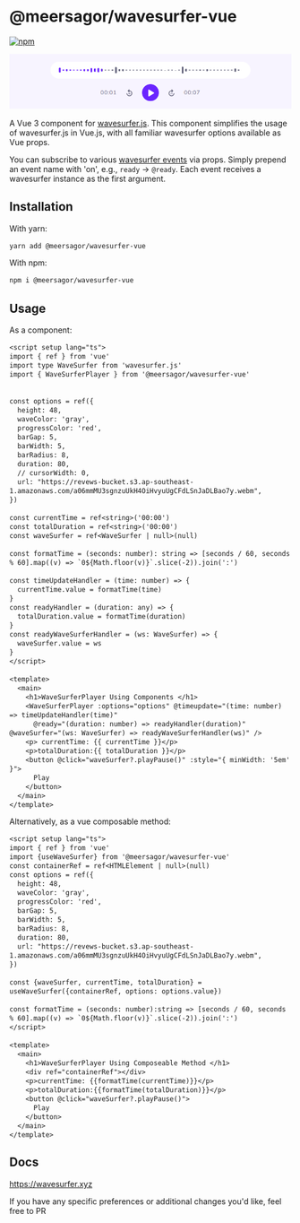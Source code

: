 # @meersagor/wavesurfer-vue

[![npm](https://img.shields.io/npm/v/@meersagor/wavesurfer-vue)](https://www.npmjs.com/package/@meersagor/wavesurfer-vue)


![audio player preview](./src/assets/preview.png)


A Vue 3 component for [wavesurfer.js](http://github.com/katspaugh/wavesurfer.js). This component simplifies the usage of wavesurfer.js in Vue.js, with all familiar wavesurfer options available as Vue props.

You can subscribe to various [wavesurfer events](https://wavesurfer.xyz/docs/types/wavesurfer.WaveSurferEvents) via props. Simply prepend an event name with 'on', e.g., `ready` -> `@ready`. Each event receives a wavesurfer instance as the first argument.


## Installation

With yarn:
```bash
yarn add @meersagor/wavesurfer-vue
```

With npm:
```bash
npm i @meersagor/wavesurfer-vue
```

## Usage

As a component:

```vue
<script setup lang="ts">
import { ref } from 'vue'
import type WaveSurfer from 'wavesurfer.js'
import { WaveSurferPlayer } from '@meersagor/wavesurfer-vue'


const options = ref({
  height: 48,
  waveColor: 'gray',
  progressColor: 'red',
  barGap: 5,
  barWidth: 5,
  barRadius: 8,
  duration: 80,
  // cursorWidth: 0,
  url: "https://revews-bucket.s3.ap-southeast-1.amazonaws.com/a06mmMU3sgnzuUkH4OiHvyuUgCFdLSnJaDLBao7y.webm",
})

const currentTime = ref<string>('00:00')
const totalDuration = ref<string>('00:00')
const waveSurfer = ref<WaveSurfer | null>(null)

const formatTime = (seconds: number): string => [seconds / 60, seconds % 60].map((v) => `0${Math.floor(v)}`.slice(-2)).join(':')

const timeUpdateHandler = (time: number) => {
  currentTime.value = formatTime(time)
}
const readyHandler = (duration: any) => {
  totalDuration.value = formatTime(duration)
}
const readyWaveSurferHandler = (ws: WaveSurfer) => {
  waveSurfer.value = ws
}
</script>

<template>
  <main>
    <h1>WaveSurferPlayer Using Components </h1>
    <WaveSurferPlayer :options="options" @timeupdate="(time: number) => timeUpdateHandler(time)"
      @ready="(duration: number) => readyHandler(duration)" @waveSurfer="(ws: WaveSurfer) => readyWaveSurferHandler(ws)" />
    <p> currentTime: {{ currentTime }}</p>
    <p>totalDuration:{{ totalDuration }}</p>
    <button @click="waveSurfer?.playPause()" :style="{ minWidth: '5em' }">
      Play
    </button>
  </main>
</template>
```

Alternatively, as a vue composable method:

```vue
<script setup lang="ts">
import { ref } from 'vue'
import {useWaveSurfer} from '@meersagor/wavesurfer-vue'
const containerRef = ref<HTMLElement | null>(null)
const options = ref({
  height: 48,
  waveColor: 'gray',
  progressColor: 'red',
  barGap: 5,
  barWidth: 5,
  barRadius: 8,
  duration: 80,
  url: "https://revews-bucket.s3.ap-southeast-1.amazonaws.com/a06mmMU3sgnzuUkH4OiHvyuUgCFdLSnJaDLBao7y.webm",
})

const {waveSurfer, currentTime, totalDuration} = useWaveSurfer({containerRef, options: options.value})

const formatTime = (seconds: number):string => [seconds / 60, seconds % 60].map((v) => `0${Math.floor(v)}`.slice(-2)).join(':')
</script>

<template>
  <main>
    <h1>WaveSurferPlayer Using Composeable Method </h1>
    <div ref="containerRef"></div>
    <p>currentTime: {{formatTime(currentTime)}}</p>
    <p>totalDuration:{{formatTime(totalDuration)}}</p>
    <button @click="waveSurfer?.playPause()">
      Play
    </button>
  </main>
</template>
```

## Docs

https://wavesurfer.xyz

If you have any specific preferences or additional changes you'd like, feel free to PR


